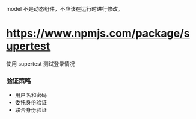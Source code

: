 model 不是动态组件，不应该在运行时进行修改。

# https://www.npmjs.com/package/supertest
使用 supertest 测试登录情况

### 验证策略
- 用户名和密码
- 委托身份验证
- 联合身份验证